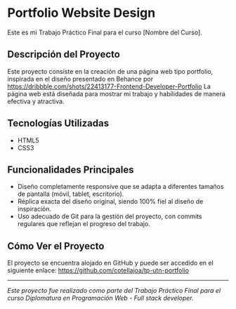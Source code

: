 # Portfolio Website Design

Este es mi Trabajo Práctico Final para el curso [Nombre del Curso].

## Descripción del Proyecto

Este proyecto consiste en la creación de una página web tipo portfolio, inspirada en el diseño presentado en Behance por https://dribbble.com/shots/22413177-Frontend-Developer-Portfolio
 La página web está diseñada para mostrar mi trabajo y habilidades de manera efectiva y atractiva.

## Tecnologías Utilizadas

- HTML5
- CSS3

## Funcionalidades Principales

- Diseño completamente responsive que se adapta a diferentes tamaños de pantalla (móvil, tablet, escritorio).
- Réplica exacta del diseño original, siendo 100% fiel al diseño de inspiración.
- Uso adecuado de Git para la gestión del proyecto, con commits regulares que reflejan el progreso del trabajo.

## Cómo Ver el Proyecto

El proyecto se encuentra alojado en GitHub y puede ser accedido en el siguiente enlace: https://github.com/cotellajoa/tp-utn-portfolio

---

*Este proyecto fue realizado como parte del Trabajo Práctico Final para el curso Diplomatura en Programación Web - Full stack developer.*
